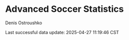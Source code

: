 # Advanced Soccer Statistics
Denis Ostroushko

<!-- gfm -->

Last successful data update: 2025-04-27 11:19:46 CST
